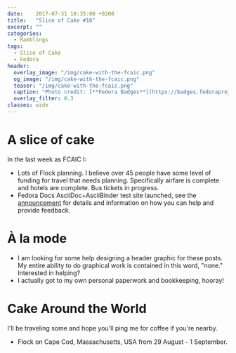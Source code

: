 ```yaml
---
date:    2017-07-31 10:35:00 +0200
title:   "Slice of Cake #16"
excerpt: ""
categories:
  - Ramblings
tags:
  - Slice of Cake
  - Fedora
header:
  overlay_image: "/img/cake-with-the-fcaic.png"
  og_image: "/img/cake-with-the-fcaic.png"
  teaser: "/img/cake-with-the-fcaic.png"
  caption: "Photo credit: [**Fedora Badges**](https://badges.fedoraproject.org/badge/its-a-cake-thing)"
  overlay_filter: 0.3
classes: wide
---
```


# A slice of cake

In the last week as FCAIC I:

- Lots of Flock planning.  I believe over 45 people have some level of funding for travel that needs planning.  Specifically airfare is complete and hotels are complete.  Bus tickets in progress.
- Fedora Docs AsciiDoc+AsciiBinder test site launched, see the [announcement](https://lists.fedoraproject.org/archives/list/docs@lists.fedoraproject.org/thread/7QCQS6JWXB7ZGKYOKLYYZYRYOE7RAZSF/) for details and information on how you can help and provide feedback.

# À la mode

- I am looking for some help designing a header graphic for these posts.  My entire ability to do graphical work is contained in this word, "none."  Interested in helping?
- I actually got to my own personal paperwork and bookkeeping, hooray!

# Cake Around the World

I'll be traveling some and hope you'll ping me for coffee if you're nearby.

- Flock on Cape Cod, Massachusetts, USA from 29 August - 1 September.
